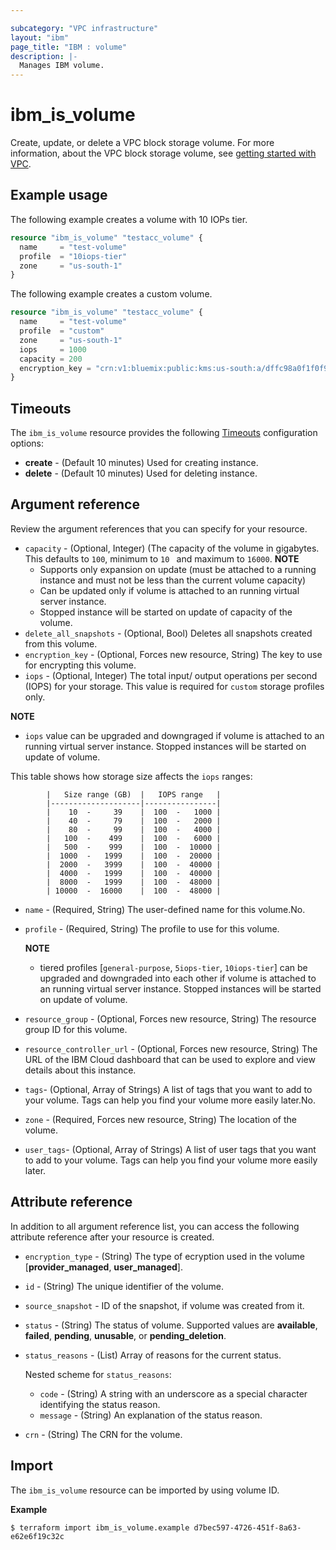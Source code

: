 ```yaml
---

subcategory: "VPC infrastructure"
layout: "ibm"
page_title: "IBM : volume"
description: |-
  Manages IBM volume.
---
```


# ibm_is_volume
Create, update, or delete a VPC block storage volume. For more information, about the VPC block storage volume, see [getting started with VPC](https://cloud.ibm.com/docs/vpc).

## Example usage
The following example creates a volume with 10 IOPs tier.

```terraform
resource "ibm_is_volume" "testacc_volume" {
  name     = "test-volume"
  profile  = "10iops-tier"
  zone     = "us-south-1"
}

```
The following example creates a custom volume.

```terraform
resource "ibm_is_volume" "testacc_volume" {
  name     = "test-volume"
  profile  = "custom"
  zone     = "us-south-1"
  iops     = 1000
  capacity = 200
  encryption_key = "crn:v1:bluemix:public:kms:us-south:a/dffc98a0f1f0f95f6613b3b752286b87:e4a29d1a-2ef0-42a6-8fd2-350deb1c647e:key:5437653b-c4b1-447f-9646-b2a2a4cd6179"
}

```

## Timeouts
The `ibm_is_volume` resource provides the following [Timeouts](https://www.terraform.io/docs/language/resources/syntax.html) configuration options:

- **create** - (Default 10 minutes) Used for creating instance.
- **delete** - (Default 10 minutes) Used for deleting instance.


## Argument reference
Review the argument references that you can specify for your resource. 

- `capacity` - (Optional, Integer) (The capacity of the volume in gigabytes. This defaults to `100`, minimum to `10 ` and maximum to `16000`.
  **NOTE** 
    - Supports only expansion on update (must be attached to a running instance and must not be less than the current volume capacity)
    - Can be updated only if volume is attached to an running virtual server instance.
    - Stopped instance will be started on update of capacity of the volume.
- `delete_all_snapshots` - (Optional, Bool) Deletes all snapshots created from this volume.
- `encryption_key` - (Optional, Forces new resource, String) The key to use for encrypting this volume.
- `iops` - (Optional, Integer) The total input/ output operations per second (IOPS) for your storage. This value is required for `custom` storage profiles only.

**NOTE**
  - `iops` value can be upgraded and downgraged if volume is attached to an running virtual server instance. Stopped instances will be started on update of volume.

  This table shows how storage size affects the `iops` ranges:

            |   Size range (GB)  |   IOPS range   |
            |--------------------|----------------|
            |    10  -     39    |  100  -   1000 |
            |    40  -     79    |  100  -   2000 |
            |    80  -     99    |  100  -   4000 |
            |   100  -    499    |  100  -   6000 |
            |   500  -    999    |  100  -  10000 |
            |  1000  -   1999    |  100  -  20000 |
            |  2000  -   3999    |  100  -  40000 |
            |  4000  -   1999    |  100  -  40000 |
            |  8000  -   1999    |  100  -  48000 |
            | 10000  -  16000    |  100  -  48000 |

- `name` - (Required, String) The user-defined name for this volume.No.
- `profile` - (Required, String) The profile to use for this volume.

  **NOTE**
    - tiered profiles [`general-purpose`, `5iops-tier`, `10iops-tier`] can be upgraded and downgraded into each other if volume is attached to an running virtual server instance. Stopped instances will be started on update of volume.
- `resource_group` - (Optional, Forces new resource, String) The resource group ID for this volume.
- `resource_controller_url` - (Optional, Forces new resource, String) The URL of the IBM Cloud dashboard that can be used to explore and view details about this instance.
- `tags`- (Optional, Array of Strings) A list of tags that you want to add to your volume. Tags can help you find your volume more easily later.No.
- `zone` - (Required, Forces new resource, String) The location of the volume.
- `user_tags`- (Optional, Array of Strings) A list of user tags that you want to add to your volume. Tags can help you find your volume more easily later.

## Attribute reference
In addition to all argument reference list, you can access the following attribute reference after your resource is created.

- `encryption_type` - (String) The type of ecryption used in the volume [**provider_managed**, **user_managed**].
- `id` - (String) The unique identifier of the volume.
- `source_snapshot` - ID of the snapshot, if volume was created from it.
- `status` - (String) The status of volume. Supported values are **available**, **failed**, **pending**, **unusable**, or **pending_deletion**.
- `status_reasons` - (List) Array of reasons for the current status.

  Nested scheme for `status_reasons`:
  - `code` - (String) A string with an underscore as a special character identifying the status reason.
  - `message` - (String) An explanation of the status reason.
- `crn` - (String) The CRN for the volume.

## Import
The `ibm_is_volume` resource can be imported by using volume ID.

**Example**

```
$ terraform import ibm_is_volume.example d7bec597-4726-451f-8a63-e62e6f19c32c
```
